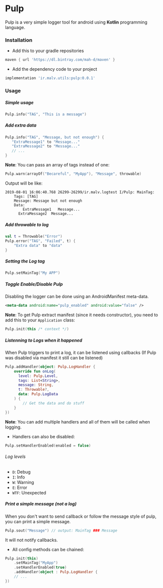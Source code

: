 # Pulp
Pulp is a very simple logger tool for android using **Kotlin** programming language.


### Installation

* Add this to your gradle repositories
```groovy
maven { url 'https://dl.bintray.com/mah-d/maven' }
```

* Add the dependency code to your project

```groovy
implementation 'ir.malv.utils:pulp:0.0.1'
```

### Usage

##### Simple usage

```kt
Pulp.info("TAG", "This is a message")
```

##### Add extra data

```kt
Pulp.info("TAG", "Message, but not enough") {
   "ExtraMessage1" to "Message..."
   "ExtraMessage2" to "Message..."
   // ...
}
```

**Note**: You can pass an array of tags instead of one:
```kt
Pulp.warn(arrayOf("Becareful", "MyApp"), "Message", throwable)
```

Output will be like:
```
2019-08-01 16:06:40.768 26299-26299/ir.malv.logtest I/Pulp: MainTag:
    Tags: [TAG]
    Message: Message but not enough
    Data:
    	ExtraMessage1	Message...
      ExtraMessage2  Message...
```

##### Add throwable to log

```kt
val t = Throwable("Error")
Pulp.error("TAG", "Failed", t) {
    "Extra data" to "data"
}
```

##### Setting the Log tag

```kt
Pulp.setMainTag("My APP")
```

##### Toggle Enable/Disable Pulp

Disabling the logger can be done using an AndroidManifest meta-data.

```xml
<meta-data android:name="pulp_enabled" android:value="false" />
```
**Note**: To get Pulp extract manifest (since it needs constructor), you need to add this to your `Application` class:

```kt
Pulp.init(this /* context */)
```

##### Listenning to Logs when it happened

When Pulp triggers to print a log, it can be listened using callbacks (If Pulp was disabled via manifest it still can be listened)

```kt
Pulp.addHandler(object: Pulp.LogHandler {
    override fun onLog(
      level: Pulp.Level,
      tags: List<String>,
      message: String,
      t: Throwable?,
      data: Pulp.LogData
    ) {
        // Get the data and do stuff
    }
})
```

**Note**: You can add multiple handlers and all of them will be called when logging.
* Handlers can also be disabled:

```kt
Pulp.setHandlerEnabled(enabled = false)
```

###### Log levels
* `D`: Debug
* `I`: Info
* `W`: Warning
* `E`: Error
* `WTF`: Unexpected

##### Print a simple message (not a log)
When you don't want to send callback or follow the message style of pulp, you can print a simple message.

```kt
Pulp.sout("Message") // output: MainTag ### Message
```
It will not notify callbacks.


* All config methods can be chained:

```kt
Pulp.init(this)
    .setMainTag("MyApp")
    .setHandlerEnabled(true)
    .addHandler(object : Pulp.LogHandler {
    // ...
})
```
